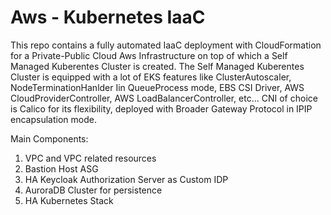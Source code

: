 # Aws - Kubernetes IaaC 
This repo contains a fully automated IaaC deployment with CloudFormation for a Private-Public Cloud Aws Infrastructure on top of which a Self Managed Kuberentes Cluster is created. 
The Self Managed Kuberentes Cluster is equipped with a lot of EKS features like ClusterAutoscaler, NodeTerminationHanlder Iin QueueProcess mode, EBS CSI Driver, AWS CloudProviderController, AWS LoadBalancerController, etc...
CNI of choice is Calico for its flexibility, deployed with Broader Gateway Protocol in IPIP encapsulation mode. 

Main Components:
1. VPC and VPC related resources
2. Bastion Host ASG
3. HA Keycloak Authorization Server as Custom IDP 
4. AuroraDB Cluster for persistence
5. HA Kubernetes Stack
